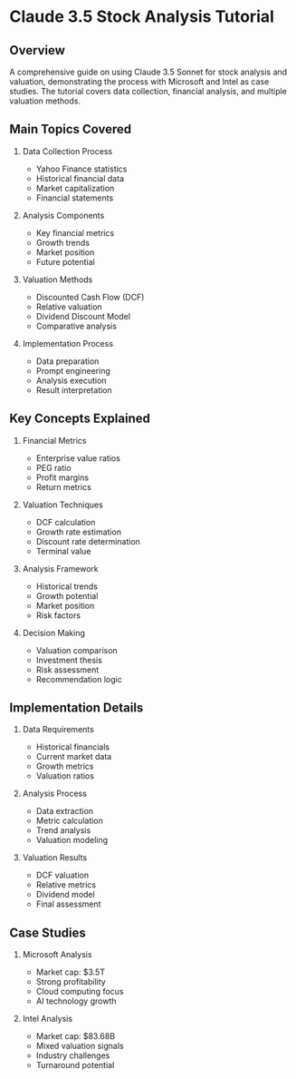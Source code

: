 # Claude 3.5 Stock Analysis Tutorial

## Overview
A comprehensive guide on using Claude 3.5 Sonnet for stock analysis and valuation, demonstrating the process with Microsoft and Intel as case studies. The tutorial covers data collection, financial analysis, and multiple valuation methods.

## Main Topics Covered
1. Data Collection Process
   - Yahoo Finance statistics
   - Historical financial data
   - Market capitalization
   - Financial statements

2. Analysis Components
   - Key financial metrics
   - Growth trends
   - Market position
   - Future potential

3. Valuation Methods
   - Discounted Cash Flow (DCF)
   - Relative valuation
   - Dividend Discount Model
   - Comparative analysis

4. Implementation Process
   - Data preparation
   - Prompt engineering
   - Analysis execution
   - Result interpretation

## Key Concepts Explained
1. Financial Metrics
   - Enterprise value ratios
   - PEG ratio
   - Profit margins
   - Return metrics

2. Valuation Techniques
   - DCF calculation
   - Growth rate estimation
   - Discount rate determination
   - Terminal value

3. Analysis Framework
   - Historical trends
   - Growth potential
   - Market position
   - Risk factors

4. Decision Making
   - Valuation comparison
   - Investment thesis
   - Risk assessment
   - Recommendation logic

## Implementation Details
1. Data Requirements
   - Historical financials
   - Current market data
   - Growth metrics
   - Valuation ratios

2. Analysis Process
   - Data extraction
   - Metric calculation
   - Trend analysis
   - Valuation modeling

3. Valuation Results
   - DCF valuation
   - Relative metrics
   - Dividend model
   - Final assessment

## Case Studies
1. Microsoft Analysis
   - Market cap: $3.5T
   - Strong profitability
   - Cloud computing focus
   - AI technology growth

2. Intel Analysis
   - Market cap: $83.68B
   - Mixed valuation signals
   - Industry challenges
   - Turnaround potential 